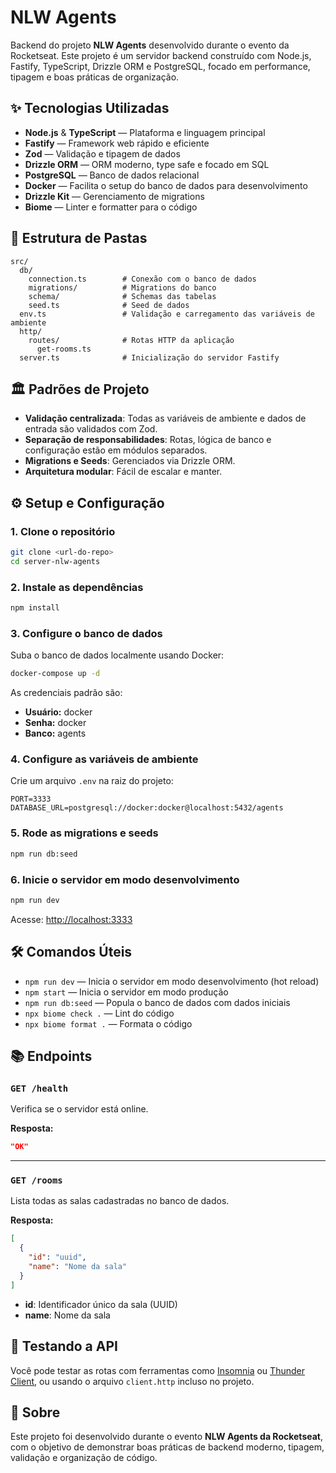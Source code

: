 # NLW Agents

Backend do projeto **NLW Agents** desenvolvido durante o evento da Rocketseat. Este projeto é um servidor backend construído com Node.js, Fastify, TypeScript, Drizzle ORM e PostgreSQL, focado em performance, tipagem e boas práticas de organização.

## ✨ Tecnologias Utilizadas

- **Node.js** & **TypeScript** — Plataforma e linguagem principal
- **Fastify** — Framework web rápido e eficiente
- **Zod** — Validação e tipagem de dados
- **Drizzle ORM** — ORM moderno, type safe e focado em SQL
- **PostgreSQL** — Banco de dados relacional
- **Docker** — Facilita o setup do banco de dados para desenvolvimento
- **Drizzle Kit** — Gerenciamento de migrations
- **Biome** — Linter e formatter para o código

## 📁 Estrutura de Pastas

```
src/
  db/
    connection.ts        # Conexão com o banco de dados
    migrations/          # Migrations do banco
    schema/              # Schemas das tabelas
    seed.ts              # Seed de dados
  env.ts                 # Validação e carregamento das variáveis de ambiente
  http/
    routes/              # Rotas HTTP da aplicação
      get-rooms.ts
  server.ts              # Inicialização do servidor Fastify
```

## 🏛️ Padrões de Projeto

- **Validação centralizada**: Todas as variáveis de ambiente e dados de entrada são validados com Zod.
- **Separação de responsabilidades**: Rotas, lógica de banco e configuração estão em módulos separados.
- **Migrations e Seeds**: Gerenciados via Drizzle ORM.
- **Arquitetura modular**: Fácil de escalar e manter.

## ⚙️ Setup e Configuração

### 1. Clone o repositório

```bash
git clone <url-do-repo>
cd server-nlw-agents
```

### 2. Instale as dependências

```bash
npm install
```

### 3. Configure o banco de dados

Suba o banco de dados localmente usando Docker:

```bash
docker-compose up -d
```

As credenciais padrão são:

- **Usuário:** docker
- **Senha:** docker
- **Banco:** agents

### 4. Configure as variáveis de ambiente

Crie um arquivo `.env` na raiz do projeto:

```
PORT=3333
DATABASE_URL=postgresql://docker:docker@localhost:5432/agents
```

### 5. Rode as migrations e seeds

```bash
npm run db:seed
```

### 6. Inicie o servidor em modo desenvolvimento

```bash
npm run dev
```

Acesse: [http://localhost:3333](http://localhost:3333)

## 🛠️ Comandos Úteis

- `npm run dev` — Inicia o servidor em modo desenvolvimento (hot reload)
- `npm start` — Inicia o servidor em modo produção
- `npm run db:seed` — Popula o banco de dados com dados iniciais
- `npx biome check .` — Lint do código
- `npx biome format .` — Formata o código

## 📚 Endpoints

### `GET /health`

Verifica se o servidor está online.

**Resposta:**

```json
"OK"
```

---

### `GET /rooms`

Lista todas as salas cadastradas no banco de dados.

**Resposta:**

```json
[
  {
    "id": "uuid",
    "name": "Nome da sala"
  }
]
```

- **id**: Identificador único da sala (UUID)
- **name**: Nome da sala

## 🧪 Testando a API

Você pode testar as rotas com ferramentas como [Insomnia](https://insomnia.rest/) ou [Thunder Client](https://www.thunderclient.com/), ou usando o arquivo `client.http` incluso no projeto.

## 📝 Sobre

Este projeto foi desenvolvido durante o evento **NLW Agents da Rocketseat**, com o objetivo de demonstrar boas práticas de backend moderno, tipagem, validação e organização de código.
